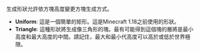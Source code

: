 生成形狀允許依方塊高度變更方塊生成方式。

* **Uniform**: 這是一個簡單的矩形。這是Minecraft 1.18之前使用的形狀。
* **Triangle**: 這種形狀將生成像三角形的塊。最有可能得到這個塊的層將是最小高度和最大高度的中間。請記住，最大和最小代高度可以高於或低於世界極限。